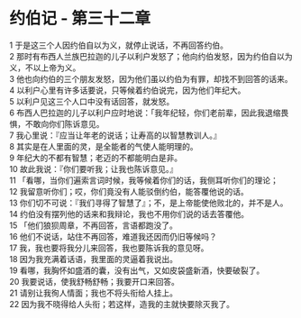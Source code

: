 # 约伯记 - 第三十二章
  
 1 于是这三个人因约伯自以为义，就停止说话，不再回答约伯。  
 2 那时有布西人兰族巴拉迦的儿子以利户发怒了；他向约伯发怒，因为约伯自以为义，不以上帝为义。  
 3 他也向约伯的三个朋友发怒，因为他们虽以约伯为有罪，却找不到回答的话来。  
 4 以利户心里有许多话要说，只等候着约伯说完，因为他们年纪大。  
 5 以利户见这三个人口中没有话回答，就发怒。  
 6 布西人巴拉迦的儿子以利户应时地说：「我年纪轻，你们老前辈，因此我退缩畏惧，不敢向你们陈诉意见。  
 7 我心里说：『应当让年老的说话；让寿高的以智慧教训人。』  
 8 其实是在人里面的灵，是全能者的气使人能明理的。  
 9 年纪大的不都有智慧；老迈的不都能明白是非。  
 10 故此我说：『你们要听我；让我也陈诉意见。』  
 11 「看哪，当你们遍索言词时候，我等候着你们的话，我侧耳听你们的理论；  
 12 我留意听你们；哎，你们竟没有人能驳倒约伯，能答覆他说的话。  
 13 你们切不可说：『我们寻得了智慧了』；不，是上帝能使他败北的，并不是人。  
 14 约伯没有摆列他的话来和我辩论，我也不用你们说的话去答覆他。  
 15 「他们狼狈周章，不再回答，言语都跑没了。  
 16 他们不说话，站住不再回答，难道我还因而仍旧等候吗？  
 17 我，我也要将我分儿来回答，我也要陈诉我的意见呀。  
 18 因为我充满着话语，我里面的灵逼着我说出。  
 19 看哪，我胸怀如盛酒的囊，没有出气，又如皮袋盛新酒，快要破裂了。  
 20 我要说话，使我舒畅舒畅；我要开口来回答。  
 21 请别让我徇人情面；我也不将头衔给人挂上。  
 22 因为我不晓得给人头衔；若这样，造我的主就快要除灭我了。